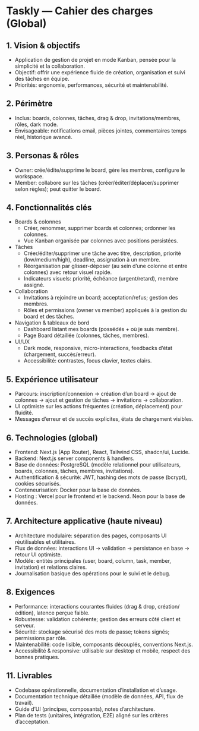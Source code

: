 # Taskly — Cahier des charges (Global)

## 1. Vision & objectifs
- Application de gestion de projet en mode Kanban, pensée pour la simplicité et la collaboration.
- Objectif: offrir une expérience fluide de création, organisation et suivi des tâches en équipe.
- Priorités: ergonomie, performances, sécurité et maintenabilité.

## 2. Périmètre
- Inclus: boards, colonnes, tâches, drag & drop, invitations/membres, rôles, dark mode.
- Envisageable: notifications email, pièces jointes, commentaires temps réel, historique avancé.

## 3. Personas & rôles
- Owner: crée/édite/supprime le board, gère les membres, configure le workspace.
- Member: collabore sur les tâches (créer/éditer/déplacer/supprimer selon règles); peut quitter le board.

## 4. Fonctionnalités clés
- Boards & colonnes
  - Créer, renommer, supprimer boards et colonnes; ordonner les colonnes.
  - Vue Kanban organisée par colonnes avec positions persistées.
- Tâches
  - Créer/éditer/supprimer une tâche avec titre, description, priorité (low/medium/high), deadline, assignation à un membre.
  - Réorganisation par glisser-déposer (au sein d’une colonne et entre colonnes) avec retour visuel rapide.
  - Indicateurs visuels: priorité, échéance (urgent/retard), membre assigné.
- Collaboration
  - Invitations à rejoindre un board; acceptation/refus; gestion des membres.
  - Rôles et permissions (owner vs member) appliqués à la gestion du board et des tâches.
- Navigation & tableaux de bord
  - Dashboard listant mes boards (possédés + où je suis membre).
  - Page Board détaillée (colonnes, tâches, membres).
- UI/UX
  - Dark mode, responsive, micro-interactions, feedbacks d’état (chargement, succès/erreur).
  - Accessibilité: contrastes, focus clavier, textes clairs.

## 5. Expérience utilisateur
- Parcours: inscription/connexion → création d’un board → ajout de colonnes → ajout et gestion de tâches → invitations → collaboration.
- UI optimiste sur les actions fréquentes (création, déplacement) pour fluidité.
- Messages d’erreur et de succès explicites, états de chargement visibles.

## 6. Technologies (global)
- Frontend: Next.js (App Router), React, Tailwind CSS, shadcn/ui, Lucide.
- Backend: Next.js server components & handlers.
- Base de données: PostgreSQL (modèle relationnel pour utilisateurs, boards, colonnes, tâches, membres, invitations).
- Authentification & sécurité: JWT, hashing des mots de passe (bcrypt), cookies sécurisés.
- Conteneurisation: Docker pour la base de données.
- Hosting : Vercel pour le frontend et le backend. Neon pour la base de données.

## 7. Architecture applicative (haute niveau)
- Architecture modulaire: séparation des pages, composants UI réutilisables et utilitaires.
- Flux de données: interactions UI → validation → persistance en base → retour UI optimiste.
- Modèle: entités principales (user, board, column, task, member, invitation) et relations claires.
- Journalisation basique des opérations pour le suivi et le debug.

## 8. Exigences
- Performance: interactions courantes fluides (drag & drop, création/édition), latence perçue faible.
- Robustesse: validation cohérente; gestion des erreurs côté client et serveur.
- Sécurité: stockage sécurisé des mots de passe; tokens signés; permissions par rôle.
- Maintenabilité: code lisible, composants découplés, conventions Next.js.
- Accessibilité & responsive: utilisable sur desktop et mobile, respect des bonnes pratiques.

## 11. Livrables
- Codebase opérationnelle, documentation d’installation et d’usage.
- Documentation technique détaillée (modèle de données, API, flux de travail).
- Guide d’UI (principes, composants), notes d’architecture.
- Plan de tests (unitaires, intégration, E2E) aligné sur les critères d’acceptation.